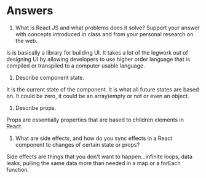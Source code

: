 # Answers

1. What is React JS and what problems does it solve? Support your answer with concepts introduced in class and from your personal research on the web.

Is is basically a library for building UI.  It takes a lot of the legwork out of designing  UI by allowing developers to use higher order language that is compiled or transpiled to a computer usable language.

1. Describe component state.

It is the current state of the component. It is what all future states are based on.  It could be zero, it could be an array)empty or not or even an object.

1. Describe props.

Props are essentially properties that are based to children elements in React.

1. What are side effects, and how do you sync effects in a React component to changes of certain state or props?

Side effects are things that you don't want to happen...infinite loops, data leaks, pulling the same data more than needed in a map or a forEach function.
